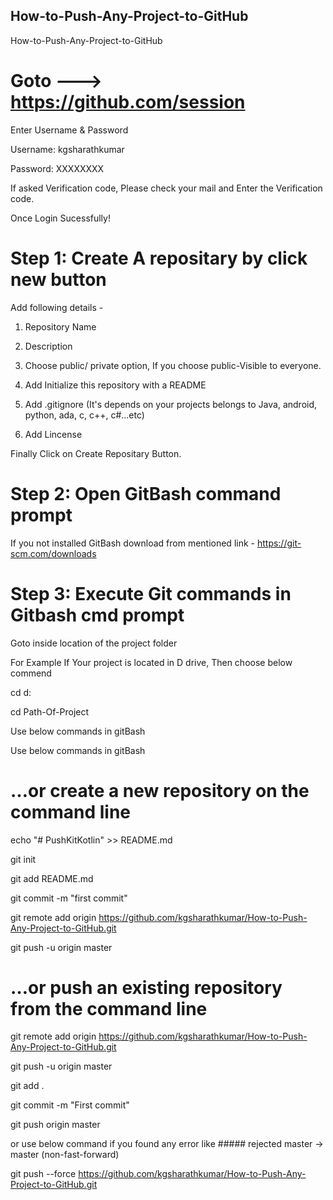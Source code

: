 ## How-to-Push-Any-Project-to-GitHub
How-to-Push-Any-Project-to-GitHub

# Goto --->  https://github.com/session

Enter Username & Password

Username: kgsharathkumar

Password: XXXXXXXX

If asked Verification code, Please check your mail and Enter the Verification code. 

Once Login Sucessfully!

# Step 1: Create A repositary by click new button 
  
Add following details -

  1. Repository Name
  
  2. Description
  
  3. Choose public/ private option, If you choose public-Visible to everyone.
  
  4. Add Initialize this repository with a README
  
  5. Add .gitignore (It's depends on your projects belongs to Java, android, python, ada, c, c++, c#...etc)
  
  6. Add Lincense
  
  Finally Click on Create Repositary Button.
  
# Step 2: Open GitBash command prompt

If you not installed GitBash download from mentioned link - https://git-scm.com/downloads

# Step 3: Execute Git commands in Gitbash cmd prompt

 Goto inside location of the project folder
 
 For Example If Your project is located in D drive, Then choose below commend
 
 cd <SPACE>d:
 
 cd <SPACE> Path-Of-Project
  
 Use below commands in gitBash
 

Use below commands in gitBash
# …or create a new repository on the command line

echo "# PushKitKotlin" >> README.md

git init

git add README.md

git commit -m "first commit"

git remote add origin https://github.com/kgsharathkumar/How-to-Push-Any-Project-to-GitHub.git

git push -u origin master
                
# …or push an existing repository from the command line

git remote add origin https://github.com/kgsharathkumar/How-to-Push-Any-Project-to-GitHub.git

git push -u origin master

git add .

git commit -m "First commit"

git push origin master 


or use below command if you found any error like ##### rejected master -> master (non-fast-forward)

git push --force https://github.com/kgsharathkumar/How-to-Push-Any-Project-to-GitHub.git


  
 
  

